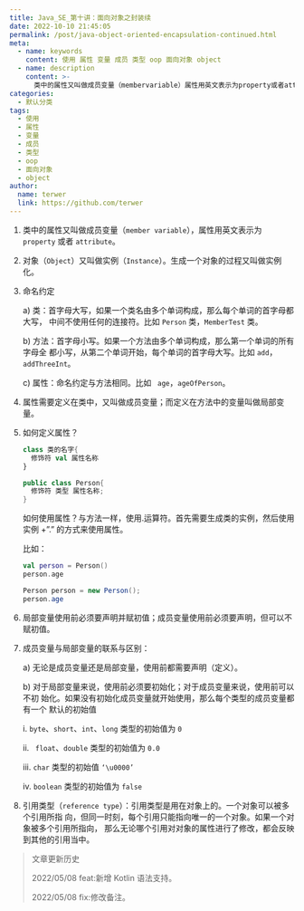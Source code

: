 ```yaml
---
title: Java_SE_第十讲：面向对象之封装续
date: 2022-10-10 21:45:05
permalink: /post/java-object-oriented-encapsulation-continued.html
meta:
  - name: keywords
    content: 使用 属性 变量 成员 类型 oop 面向对象 object
  - name: description
    content: >-
      类中的属性又叫做成员变量（membervariable）属性用英文表示为property或者attribute。对象（object）又叫做实例（instance）。生成一个对象的过程又叫做实例化。命名约定a)类_首字母大写如果一个类名由多个单词构成那么每个单词的首字母都大写中间不使用任何的连接符。比如person类membertest类。b)方法_首字母小写。如果一个方法由多个单词构成那么第一个单词的所有字母全都小写从第二个单词开始每个单词的首字母大写。比如addaddthreeint。c)属性_命名约定
categories:
  - 默认分类
tags:
  - 使用
  - 属性
  - 变量
  - 成员
  - 类型
  - oop
  - 面向对象
  - object
author:
  name: terwer
  link: https://github.com/terwer
---
```



1. 类中的属性又叫做成员变量（`member variable`），属性用英文表示为 `property` 或者
   `attribute`。
2. 对象（`Object`）又叫做实例（`Instance`）。生成一个对象的过程又叫做实例化。
3. 命名约定

   a) 类：首字母大写，如果一个类名由多个单词构成，那么每个单词的首字母都大写，
   中间不使用任何的连接符。比如 `Person` 类，`MemberTest` 类。

   b) 方法：首字母小写。如果一个方法由多个单词构成，那么第一个单词的所有字母全
   都小写，从第二个单词开始，每个单词的首字母大写。比如 `add`，`addThreeInt`。

   c) 属性：命名约定与方法相同。比如 ` age`，`ageOfPerson`。
4. 属性需要定义在类中，又叫做成员变量；而定义在方法中的变量叫做局部变量。
5. 如何定义属性？

   ```kotlin
   class 类的名字{
     修饰符 val 属性名称
   }
   ```

   ```java
   public class Person{
     修饰符 类型 属性名称;
   }
   ```

   如何使用属性？与方法一样，使用.运算符。首先需要生成类的实例，然后使用实例 +”.”
   的方式来使用属性。

   比如：

   ```kotlin
   val person = Person()
   person.age
   ```

   ```java
   Person person = new Person();
   person.age
   ```
6. 局部变量使用前必须要声明并赋初值；成员变量使用前必须要声明，但可以不赋初值。
7. 成员变量与局部变量的联系与区别：

   a) 无论是成员变量还是局部变量，使用前都需要声明（定义）。

   b) 对于局部变量来说，使用前必须要初始化；对于成员变量来说，使用前可以不初
   始化。如果没有初始化成员变量就开始使用，那么每个类型的成员变量都有一个
   默认的初始值

   i.     `byte`、`short`、`int`、`long` 类型的初始值为 `0 `

   ii.   ` float`、`double` 类型的初始值为 `0.0`

   iii.   `char` 类型的初始值 `‘\u0000’`

   iv.  `boolean` 类型的初始值为 `false    `
8. 引用类型（`reference type`）：引用类型是用在对象上的。一个对象可以被多个引用所指
   向，但同一时刻，每个引用只能指向唯一的一个对象。如果一个对象被多个引用所指向，
   那么无论哪个引用对对象的属性进行了修改，都会反映到其他的引用当中。

> 文章更新历史
>
> 2022/05/08 feat:新增 Kotlin 语法支持。
>
> 2022/05/08 fix:修改备注。
